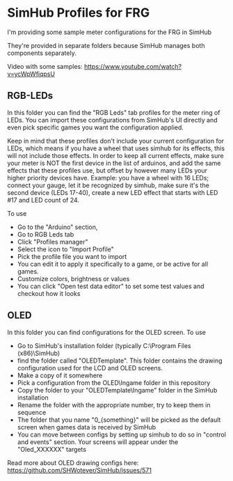 # SimHub Profiles for FRG

I'm providing some sample meter configurations for the FRG in SimHub

They're provided in separate folders because SimHub manages both components separately.

Video with some samples:
https://www.youtube.com/watch?v=ycWpWfiqpsU

## RGB-LEDs
In this folder you can find the "RGB Leds" tab profiles for the meter ring of LEDs. You can import these configurations from SimHub's UI directly and even pick specific games you want the configuration applied. 

Keep in mind that these profiles don't include your current configuration for LEDs, which means if you have a wheel that uses simhub for its effects, this will not include those effects. In order to keep all current effects, make sure your meter is NOT the first device in the list of arduinos, and add the same effects that these profiles use, but offset by however many LEDs your higher priority devices have. Example: you have a wheel with 16 LEDs; connect your gauge, let it be recognized by simhub, make sure it's the second device (LEDs 17-40), create a new LED effect that starts with LED #17 and LED count of 24.

To use
 - Go to the "Arduino" section, 
 - Go to RGB Leds tab
 - Click "Profiles manager"
 - Select the icon to "Import Profile"
 - Pick the profile file you want to import
 - You can edit it to apply it specifically to a game, or be active for all games.
 - Customize colors, brightness or values
 - You can click "Open test data editor" to set some test values and checkout how it looks

## OLED
In this folder you can find configurations for the OLED screen. 
To use
 - Go to SimHub's installation folder (typically C:\Program Files (x86)\SimHub)
 - find the folder called "OLEDTemplate". This folder contains the drawing configuration used for the LCD and OLED screens.
 - Make a copy of it somewhere
 - Pick a configuration from the OLED\Ingame folder in this repository
 - Copy the folder to your "OLEDTemplate\Ingame" folder in the SimHub installation
 - Rename the folder with the appropriate number, try to keep them in sequence
 - The folder that you name "0_{something}" will be picked as the default screen when games data is received by SimHub
 - You can move between configs by setting up simhub to do so in "control and events" section. Your screens will appear under the "Oled_XXXXXX" targets

Read more about OLED drawing configs here:
https://github.com/SHWotever/SimHub/issues/571

